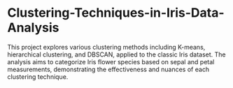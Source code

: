 # Clustering-Techniques-in-Iris-Data-Analysis
This project explores various clustering methods including K-means, hierarchical clustering, and DBSCAN, applied to the classic Iris dataset. The analysis aims to categorize Iris flower species based on sepal and petal measurements, demonstrating the effectiveness and nuances of each clustering technique.
